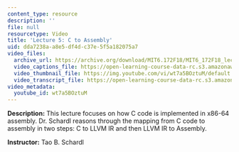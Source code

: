 ```yaml
---
content_type: resource
description: ''
file: null
resourcetype: Video
title: 'Lecture 5: C to Assembly'
uid: dda7238a-a8e5-df4d-c37e-5f5a182075a7
video_files:
  archive_url: https://archive.org/download/MIT6.172F18/MIT6_172F18_lecture_05_300k.mp4
  video_captions_file: https://open-learning-course-data-rc.s3.amazonaws.com/6-172-performance-engineering-of-software-systems-fall-2018/12710d95dd4051829c17871868dd9929_wt7a5BOztuM.vtt
  video_thumbnail_file: https://img.youtube.com/vi/wt7a5BOztuM/default.jpg
  video_transcript_file: https://open-learning-course-data-rc.s3.amazonaws.com/6-172-performance-engineering-of-software-systems-fall-2018/9539c63834e5e2ed101700a9f6244bc8_wt7a5BOztuM.pdf
video_metadata:
  youtube_id: wt7a5BOztuM
---
```


**Description:** This lecture focuses on how C code is implemented in x86-64 assembly. Dr. Schardl reasons through the mapping from C code to assembly in two steps: C to LLVM IR and then LLVM IR to Assembly.

**Instructor:** Tao B. Schardl